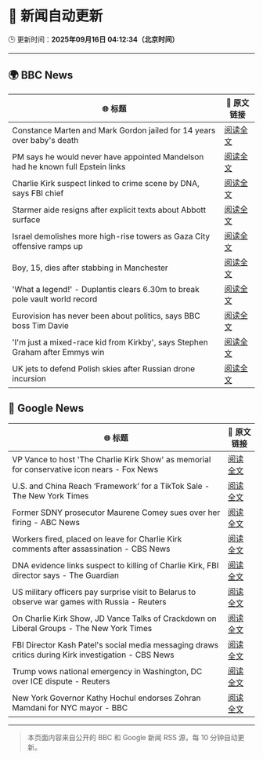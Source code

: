 # 🧠 新闻自动更新

🕒 更新时间：**2025年09月16日 04:12:34（北京时间）**

---

## 🌍 BBC News

| 🌐 标题 | 🔗 原文链接 |
|--------|-------------|
| Constance Marten and Mark Gordon jailed for 14 years over baby's death | [阅读全文](https://www.bbc.com/news/articles/c931yq8lz19o?at_medium=RSS&at_campaign=rss) |
| PM says he would never have appointed Mandelson had he known full Epstein links | [阅读全文](https://www.bbc.com/news/articles/cx25xn2e8zqo?at_medium=RSS&at_campaign=rss) |
| Charlie Kirk suspect linked to crime scene by DNA, says FBI chief | [阅读全文](https://www.bbc.com/news/articles/c203qgn61geo?at_medium=RSS&at_campaign=rss) |
| Starmer aide resigns after explicit texts about Abbott surface | [阅读全文](https://www.bbc.com/news/articles/ckgy79yr74do?at_medium=RSS&at_campaign=rss) |
| Israel demolishes more high-rise towers as Gaza City offensive ramps up | [阅读全文](https://www.bbc.com/news/videos/cr5q8mj6nrvo?at_medium=RSS&at_campaign=rss) |
| Boy, 15, dies after stabbing in Manchester | [阅读全文](https://www.bbc.com/news/articles/ce3y9v8e7eqo?at_medium=RSS&at_campaign=rss) |
| 'What a legend!' - Duplantis clears 6.30m to break pole vault world record | [阅读全文](https://www.bbc.com/sport/athletics/videos/c237mlvl845o?at_medium=RSS&at_campaign=rss) |
| Eurovision has never been about politics, says BBC boss Tim Davie | [阅读全文](https://www.bbc.com/news/articles/cp8jd108e3qo?at_medium=RSS&at_campaign=rss) |
| 'I'm just a mixed-race kid from Kirkby', says Stephen Graham after Emmys win | [阅读全文](https://www.bbc.com/news/articles/cx2rjgdwweyo?at_medium=RSS&at_campaign=rss) |
| UK jets to defend Polish skies after Russian drone incursion | [阅读全文](https://www.bbc.com/news/articles/c80gk57x9rpo?at_medium=RSS&at_campaign=rss) |

## 📰 Google News

| 🌐 标题 | 🔗 原文链接 |
|--------|-------------|
| VP Vance to host 'The Charlie Kirk Show' as memorial for conservative icon nears - Fox News | [阅读全文](https://news.google.com/rss/articles/CBMilwFBVV95cUxNUk9nQi1EMHk4TmwzMjdsbzcwQ2ZRYnVYRGdKelZ4Ym5NTFA2NU8tQ0FKbGhxbVoxeHNMandWVlo4aXJMdHNHSjJ6U043SURjUmNNUmhEdXJILS1KbTFyQ0FUeGVlcnBlSzY0Nl9fY3BXZEc3a2s1Z003aVZVQ3pZRnI1c3pJQmpwUWVyXzJELUZTN0RJT1Vr0gGcAUFVX3lxTE42M0lRendLMkRfMUNhOHh4N2NGa1N5SDBsQWRsQWlFb3VaMnAzV1M2cGJ5M1Zmb1lERkttcVdMRmY2ZkI3aFZQVkU5bWVtaUF5NHBySHRJZ3JKOFBOY3lnM2Q1elRNeEtUT0d1Q3pxN1BlRy1oOU5lRUd6cWx1d3AxYkRsQjhXYlNwRTNDeThoZC10ZHp0bXozNTAyRQ?oc=5) |
| U.S. and China Reach ‘Framework’ for a TikTok Sale - The New York Times | [阅读全文](https://news.google.com/rss/articles/CBMijAFBVV95cUxQalZWTDljd0UweVpndXVHQ21JRWI4TUpCeUtYRWY3b1NLR0JibWU0NFdtWVpUanBiR1dxRE8tOGdKZnVMQlZQSlFMd1MxOEJRSlNnaHFnSWFuczFpcGlwYk5rMXhiUmZqUVVCVy1uUmw0b0Uxdkg0ZDdWaUtURHFUaThpZUhLU293RjFFSQ?oc=5) |
| Former SDNY prosecutor Maurene Comey sues over her firing - ABC News | [阅读全文](https://news.google.com/rss/articles/CBMimAFBVV95cUxNLVFRakktTDR1SnVnb3FOdmpZbjhqN1VfSExyOWtLV2M0ZFNiNjlRbUgzVXlZVjN2ejFxYjlLMTRDZ2JEVWNkNF9NT0lMMm4tRlVKMTdOb1FqakdkcGs1Zi04XzlCR2wwNlF6WWNYNUlLRHdFb1JzdFFkNDlJaS1fanJhTlV1SVQzQUhQUlF3aWdkeVA1V3YxQdIBngFBVV95cUxOY1FxaXR5VWZnT1U4WmVOOE9iRTBJZjBZWDcxVzQxdzhPazViZnJ6RUl3NjM3SmRZR1NWcHpfNDFhUGRfWW0zcU9Ca3RteW9UTERFRVMybVJWS3BFRTZTUHdYdGJ1Q2ZrN2ttYVZsOXJBSTc0a3BYUTZkaGJGQmhNTk1MMl9FZWRIMG54LXBkWjBEN1dyRGQwREc5QXNvdw?oc=5) |
| Workers fired, placed on leave for Charlie Kirk comments after assassination - CBS News | [阅读全文](https://news.google.com/rss/articles/CBMidkFVX3lxTFBpd19GNnpsdm81aDFSWXNqeEtENHpIT2hDSC1pWFNDS0NoSGpwV1JaYzhZSU9yRHpCLS1DQmNfM1VrVEYxNWNLM2ZXRnVjdkpidnRVenRicmctN0Zqai1iRE5hRzhrS3BjOXg1c1BtZlV3WDl6UGfSAXtBVV95cUxNb0ZQdW95RWFaeTlaLTVxTi1yZnlkVlZNQWFzbVc4TVptNTVzX3hWWlduU2Y5dG1KeWZLdTlLNmxBa0htOGxXM2EwLVlrdGtXQzVYSjZlbTZZT0VXc0s2T295RE1NM3lQT184SUJtZnY5d1VHYjk0V21qeHc?oc=5) |
| DNA evidence links suspect to killing of Charlie Kirk, FBI director says - The Guardian | [阅读全文](https://news.google.com/rss/articles/CBMiiAFBVV95cUxNSkVxNFZOeGVuWDVUaW9kVVo4ZWRFa1dha0RkRGtSelNYN1doVDZIcmpaQnpldDMzY29DenBvQ3o2ak9LZGRseE1OYWdobVVCVml0WGlJY0pXVTNndThkTGNZVDYtLWh4RFZ5Vm1JZkN0MUdhVXBBZU5yOHhaTGM5Y3Q3MXBDRU55?oc=5) |
| US military officers pay surprise visit to Belarus to observe war games with Russia - Reuters | [阅读全文](https://news.google.com/rss/articles/CBMixAFBVV95cUxQa0k1VTQ0TFlFdU10UE0xbWt6aWpsd0hmd2ZzSjQtWTBhdVRuX0FiUEYxUlNESWlCRmdQalVocmFOa1NZSnkwNTRkWW5RWUlndFVOeVIzZGR6TzVYbHhQRjllZVpGbHhTRVBZWXN3LUswMy1TRDAzaTFRQzJRRzhFaE1YeGVFaGprYkV0V2tPVEViek9icVY5WkNKdVNxY0ozYXN6cWlMSFlkVzVjUTl3SGhaUHFPSGh0YXRlSXdGdGtBSEV5?oc=5) |
| On Charlie Kirk Show, JD Vance Talks of Crackdown on Liberal Groups - The New York Times | [阅读全文](https://news.google.com/rss/articles/CBMihAFBVV95cUxQa0ROYkl6WG55MTdSdzh3T2RlNkRiajgzSEV2Rjk5VDBHMjU3ZXpSQWdUUWtaS200VjBUQTBKam40REdBTjVxdzNhQ1VxeWtMUl90V01odDBRWklBaTBuWHJOaW9LcnR1N0N6N3FfWnVQVk42a1ZRT0tHNUhweml5ZXN6UGM?oc=5) |
| FBI Director Kash Patel's social media messaging draws critics during Kirk investigation - CBS News | [阅读全文](https://news.google.com/rss/articles/CBMipwFBVV95cUxOVFBWdzU3N3J4UXgtbngyT3pnSE8yOTFTT3FWMGNucUE4dHJKZzl3TC0zVHJUbmhWNHpsLTlPODdPVV9Ldnl6bWNrd1I2SF9fVzg1YUppQnJCazdTWmNLbFdIc2FDTkJCSld6M0otUDg0QUtpU3JmTmVvVVZkU0VLMGxMQkFUQk53QXVyNzZZZ3QtZEc4TVAyVDlpcWp4amRuVm9pRjF2c9IBrAFBVV95cUxQT3ZhUHVvQUx6aVNLOFFibTVReXlyMDFGZ096bU9NRjNPV0pORHN0ZnZKM21sY3BKWnhjVnJJaVB5a1QzdGJpN2FZMjZPWFlNUnJZekx2dTdhUXlPU2s1YXNjdFdRYlBMTklMd2dUMHVUYkJHSGh2T2tlOVJlSnpvLV9wcnJBVkxmcFc2eG9VbmhkVy1FNzh3eDhwUUQ5SldqNkpUSDlUNXpBcF90?oc=5) |
| Trump vows national emergency in Washington, DC over ICE dispute - Reuters | [阅读全文](https://news.google.com/rss/articles/CBMiqAFBVV95cUxOcC0za0RPUVJVSEtVaXVQa3RTOHR2QUhYWnB5eWxBT2JwLUdSdWJYd1VrQ2ozVmVwMGoxcTRYRjl2dFJjVEtlMUNyS1N4NkFwUlctT29ueV9jLVQ4S0VrUFNpY1Rud0tsSzlnbjlJVjJlLWdETE5QcXlhcVNveDNPVTBYakZ4anR0SUIyMWM3Z0hZZkV3V0VrR1lVbFU2ZGhVMm9GcUVZUGg?oc=5) |
| New York Governor Kathy Hochul endorses Zohran Mamdani for NYC mayor - BBC | [阅读全文](https://news.google.com/rss/articles/CBMiWkFVX3lxTE9NeWhwZ1dOLTBRRGJmN24xTkYtWFBuUlpGSzVBY1pzS2pmM09Rb0pkMzhlb1RHMTlpb1BxZXNwVEhCTVhtTDN4SHFvdDlpalZmMWlNWi0xTkVVZ9IBX0FVX3lxTE1lLVlhZmtXY3dpSEtVcUhrT19UMmc4TE5oel9aRU9wYWRxT2hmd3ZxMHlQRUNmdUhkcTJ4WEdiTXlYajluUUw1YUcxZTNTSzZJSmpKdE5qUEY4UXJweHF3?oc=5) |

---
> 本页面内容来自公开的 BBC 和 Google 新闻 RSS 源，每 10 分钟自动更新。